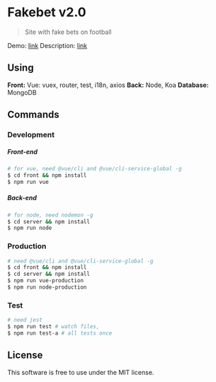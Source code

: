 # Fakebet v2.0
> Site with fake bets on football

Demo: [link](https://fakebet.herokuapp.com)
Description: [link](https://fakebet.herokuapp.com/about)

## Using
**Front:** Vue: vuex, router, test, i18n, axios
**Back:** Node, Koa
**Database:** MongoDB

## Commands

### Development

##### Front-end

```sh
# for vue, need @vue/cli and @vue/cli-service-global -g
$ cd front && npm install
$ npm run vue
```

##### Back-end

```sh
# for node, need nodemon -g
$ cd server && npm install
$ npm run node
```

### Production

```sh
# need @vue/cli and @vue/cli-service-global -g
$ cd front && npm install
$ cd server && npm install
$ npm run vue-production
$ npm run node-production
```

### Test

```sh
# need jest
$ npm run test # watch files,
$ npm run test-a # all tests once
```

## License
This software is free to use under the MIT license.